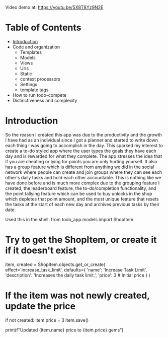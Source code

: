Video demo at: https://youtu.be/5X8T8Yz9N2E

# Table of Contents
* [Introduction](#introduction)
* Code and organization
    * Templates
    * Models
    * Views
    * Urls
    * Static
    * context processors
    * Settings
    * template tags
* How to run todo-compete
* Distinctiveness and complexity

# Introduction 
So the reason I created this app was due to the productivity and the growth I have had as an individual since I got a planner and started to write down each thing I was going to accomplish in the day. This sparked my interest to create a to-do styled app where the user types the goals they have each day and is rewarded for what they complete. The app stresses the idea that if you are cheating or lying for points you are only hurting yourself. It also has a group feature which is different from anything we did in the social network where people can create and join groups where they can see each other's daily tasks and hold each other accountable.
This is nothing like we have done before and is much more complex due to the grouping feature I created, the leaderboard feature, the to-do/completion functionality, and the point tallying feature which can be used to buy unlocks in the shop which depletes that point amount, and the most unique feature that resets the tasks at the start of each new day and archives previous tasks by their date. 

Used this in the shell:
from todo_app.models import ShopItem

# Try to get the ShopItem, or create it if it doesn't exist
item, created = ShopItem.objects.get_or_create(
    effect='increase_task_limit',
    defaults={
        'name': 'Increase Task Limit',
        'description': 'Increases the daily task limit.',
        'price': 3  # Initial price
    }
)

# If the item was not newly created, update the price
if not created:
    item.price = 3
    item.save()

print(f"Updated {item.name} price to {item.price} gems")
